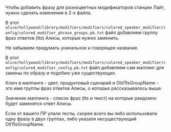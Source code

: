 Чтобы добавить фразу для разноцветных модификаторов станции Лайт, нужно сделать изменения в 2-х файла.

В этот `alice/hollywood/library/modifiers/modifiers/colored_speaker_modifier/config/colored_modifier_phrase_groups.pb.txt`
файл добавляем группу фраз ответов (tts) Алисы, которые нужно заменить. 

Не забываем придумать уникальное и говорящее название.

В этот `alice/hollywood/library/modifiers/modifiers/colored_speaker_modifier/config/colored_modifier_config.pb.txt`
файл добавляем сам маппинг для замены по образу и подобию уже существующих.

Ключ в маппинге - цвет, продуктовый сценарий и OldTtsGroupName - это имя группы фраз ответов Алисы,
о которых рассказывалось выше.

Значение маппинга - список фраз (tts и текст) на которые рандомно будет заменятся ответ Алисы.

Если от вашего ПР упали тесты, скорее всего вы либо использовали одну фразу в двух группах,
либо указали несуществующий OltTtsGroupName.
